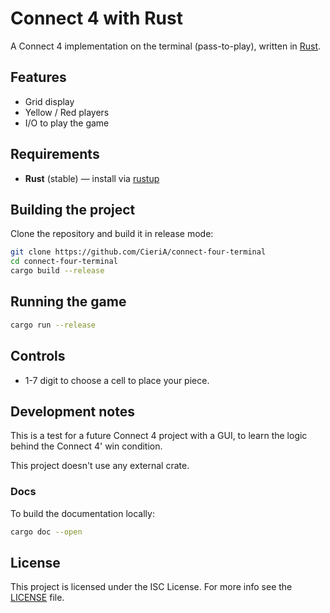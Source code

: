 # Connect 4 with Rust
A Connect 4 implementation on the terminal (pass-to-play), written in [Rust](https://www.rust-lang.org).

## Features
- Grid display
- Yellow / Red players
- I/O to play the game

## Requirements
- **Rust** (stable) — install via [rustup](https://rustup.rs)

## Building the project
Clone the repository and build it in release mode:
```bash
git clone https://github.com/CieriA/connect-four-terminal
cd connect-four-terminal
cargo build --release
```

## Running the game
```bash
cargo run --release
```

## Controls
- 1-7 digit to choose a cell to place your piece.

## Development notes
This is a test for a future Connect 4 project with a GUI,
to learn the logic behind the Connect 4' win condition.

This project doesn't use any external crate.

### Docs
To build the documentation locally:
```bash
cargo doc --open
```

## License
This project is licensed under the ISC License. For more info see the [LICENSE](LICENSE) file.

